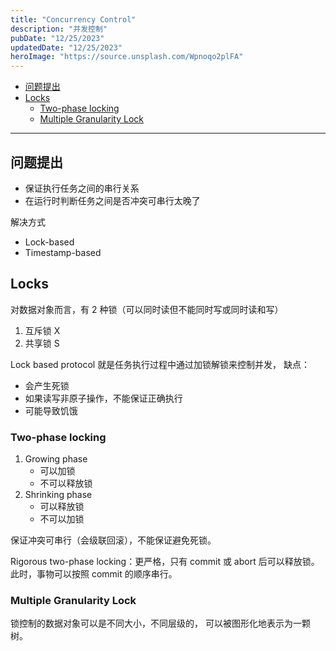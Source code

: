 ```yaml
---
title: "Concurrency Control"
description: "并发控制"
pubDate: "12/25/2023"
updatedDate: "12/25/2023"
heroImage: "https://source.unsplash.com/Wpnoqo2plFA"
---
```


<!--toc:start-->
- [问题提出](#问题提出)
- [Locks](#locks)
  - [Two-phase locking](#two-phase-locking)
  - [Multiple Granularity Lock](#multiple-granularity-lock)
<!--toc:end-->

---

## 问题提出

- 保证执行任务之间的串行关系
- 在运行时判断任务之间是否冲突可串行太晚了

解决方式

- Lock-based
- Timestamp-based

## Locks

对数据对象而言，有 2 种锁（可以同时读但不能同时写或同时读和写）
1. 互斥锁 X
2. 共享锁 S

Lock based protocol 就是任务执行过程中通过加锁解锁来控制并发，
缺点：
- 会产生死锁
- 如果读写非原子操作，不能保证正确执行
- 可能导致饥饿

### Two-phase locking

1. Growing phase
    - 可以加锁
    - 不可以释放锁
2. Shrinking phase
    - 可以释放锁
    - 不可以加锁

保证冲突可串行（会级联回滚），不能保证避免死锁。

Rigorous two-phase locking：更严格，只有 commit 或 abort
后可以释放锁。此时，事物可以按照 commit 的顺序串行。

### Multiple Granularity Lock

锁控制的数据对象可以是不同大小，不同层级的，
可以被图形化地表示为一颗树。
